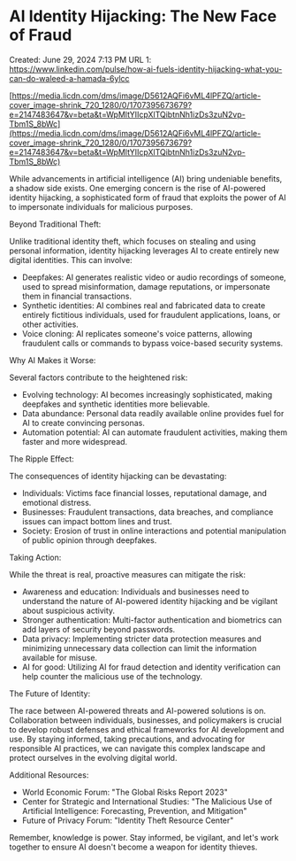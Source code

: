 # AI Identity Hijacking: The New Face of Fraud

Created: June 29, 2024 7:13 PM
URL 1: https://www.linkedin.com/pulse/how-ai-fuels-identity-hijacking-what-you-can-do-waleed-a-hamada-6ylcc

[https://media.licdn.com/dms/image/D5612AQFi6vML4lPFZQ/article-cover_image-shrink_720_1280/0/1707395673679?e=2147483647&v=beta&t=WpMltYIIcpXlTQibtnNh1izDs3zuN2vp-Tbm1S_8bWc](https://media.licdn.com/dms/image/D5612AQFi6vML4lPFZQ/article-cover_image-shrink_720_1280/0/1707395673679?e=2147483647&v=beta&t=WpMltYIIcpXlTQibtnNh1izDs3zuN2vp-Tbm1S_8bWc)

While advancements in artificial intelligence (AI) bring undeniable benefits, a shadow side exists. One emerging concern is the rise of AI-powered identity hijacking, a sophisticated form of fraud that exploits the power of AI to impersonate individuals for malicious purposes.

Beyond Traditional Theft:

Unlike traditional identity theft, which focuses on stealing and using personal information, identity hijacking leverages AI to create entirely new digital identities. This can involve:

- Deepfakes: AI generates realistic video or audio recordings of someone, used to spread misinformation, damage reputations, or impersonate them in financial transactions.
- Synthetic identities: AI combines real and fabricated data to create entirely fictitious individuals, used for fraudulent applications, loans, or other activities.
- Voice cloning: AI replicates someone's voice patterns, allowing fraudulent calls or commands to bypass voice-based security systems.

Why AI Makes it Worse:

Several factors contribute to the heightened risk:

- Evolving technology: AI becomes increasingly sophisticated, making deepfakes and synthetic identities more believable.
- Data abundance: Personal data readily available online provides fuel for AI to create convincing personas.
- Automation potential: AI can automate fraudulent activities, making them faster and more widespread.

The Ripple Effect:

The consequences of identity hijacking can be devastating:

- Individuals: Victims face financial losses, reputational damage, and emotional distress.
- Businesses: Fraudulent transactions, data breaches, and compliance issues can impact bottom lines and trust.
- Society: Erosion of trust in online interactions and potential manipulation of public opinion through deepfakes.

Taking Action:

While the threat is real, proactive measures can mitigate the risk:

- Awareness and education: Individuals and businesses need to understand the nature of AI-powered identity hijacking and be vigilant about suspicious activity.
- Stronger authentication: Multi-factor authentication and biometrics can add layers of security beyond passwords.
- Data privacy: Implementing stricter data protection measures and minimizing unnecessary data collection can limit the information available for misuse.
- AI for good: Utilizing AI for fraud detection and identity verification can help counter the malicious use of the technology.

The Future of Identity:

The race between AI-powered threats and AI-powered solutions is on. Collaboration between individuals, businesses, and policymakers is crucial to develop robust defenses and ethical frameworks for AI development and use. By staying informed, taking precautions, and advocating for responsible AI practices, we can navigate this complex landscape and protect ourselves in the evolving digital world.

Additional Resources:

- World Economic Forum: "The Global Risks Report 2023"
- Center for Strategic and International Studies: "The Malicious Use of Artificial Intelligence: Forecasting, Prevention, and Mitigation"
- Future of Privacy Forum: "Identity Theft Resource Center"

Remember, knowledge is power. Stay informed, be vigilant, and let's work together to ensure AI doesn't become a weapon for identity thieves.